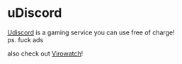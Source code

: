 <h1>uDiscord</h1>
<a href="https://saperan.github.io/uDiscord/">Udiscord</a> is a gaming service you can use free of charge!
<br>
ps. fuck ads

also check out <a href="https://github.com/saperan/Virowatch">Virowatch</a>! 
